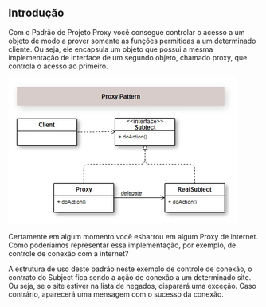 ## Introdução

Com o Padrão de Projeto Proxy você consegue controlar o acesso a um objeto de modo a prover somente as funções permitidas a um determinado cliente.  Ou seja, ele encapsula um objeto que possui a mesma implementação de interface de um segundo objeto, chamado proxy, que controla o acesso ao primeiro.  

![alt text](image.png)

Certamente em algum momento você esbarrou em algum Proxy de internet. Como poderíamos representar essa implementação, por exemplo, de controle de conexão com a internet?

A estrutura de uso deste padrão neste exemplo de controle de conexão, o contrato do Subject fica sendo a ação de conexão a um determinado site. Ou seja, se o site estiver na lista de negados, disparará uma exceção. Caso contrário, aparecerá uma mensagem com o sucesso da conexão.